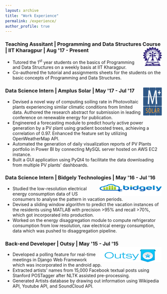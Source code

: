 ```yaml
---
layout: archive
title: "Work Experience"
permalink: /experience/
author_profile: true
---
```


### Teaching Asssitant | Programming and Data Structures Course | IIT Kharagpur | Aug '17 - Present	<img src='/images/kgp.png'  width="60" height="60" align="right">  
* Tutored the 1<sup>st</sup> year students on the basics of Programming and Data Structures on a weekly basis at IIT Kharagpur.
* Co-authored the tutorial and assignments sheets for the students on the basic concepts of Programming and Data Structures.

### Data Science Intern | Amplus Solar | May '17 - Jul '17							<img src='/images/mplus.png'  width="60" height="90" align="right">
* Devised a novel way of computing soiling rate in Photovoltaic plants experiencing similar climatic conditions from limited
data. Authored the research abstract for submission in leading conference on renewable energy for publication.
* Engineered a forecasting module to predict hourly active power generation by a PV plant using gradient boosted trees,
achieving a correlation of 0.97. Enhanced the feature set by utilizing OpenWeatherMap API.
* Automated the generation of daily visualization reports of PV Plants portfolio in Power BI by connecting MySQL server
hosted on AWS EC2 instance.
* Built a GUI application using PyQt4 to facilitate the data downloading from multiple PV plants' dashboards.

### Data Science Intern | Bidgely Technologies | May '16 - Jul '16 		<img src='/images/bidgely.png'  width="200" height="50" align="right">
* Studied the low-resolution electrical energy consumption data of US consumers to analyse the pattern in vacation periods.
* Devised a sliding window algorithm to predict the vacation instances of the residents using MATLAB with precision >95%
and recall >70%, which got incorporated into production.
* Worked on the energy disaggregation module to compute refrigerator consumption from low resolution, raw electrical
energy consumption, data which was pushed to disaggregation pipeline.


### Back-end Developer | Outsy | May '15 - Jul '15                            		<img src='/images/outsy.png'  width="200" height="50" align="right">                           
* Developed a polling feature for real-time meetings in Django Web Framework which was incorporated in the android app.
* Extracted artists' names from 15,000 Facebook textual posts using Stanford POSTagger after NLTK assisted pre-processing.
* Generated Artists database by drawing out information using Wikipedia API, Youtube API, and SoundCloud API.